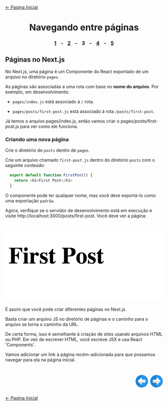 [← Pagina Inicial](../../../README.md#basico)

<h1 align="center">Navegando entre páginas</h1>

<h3 align="center">
<a href="./1.md#navegando-entre-p%C3%A1ginas" style="margin:0 10px;">1</a> -
<a href="./2.md#navegando-entre-p%C3%A1ginas" style="margin:0 10px;">2</a> -
<spam style="margin:0 10px;">3</spam> -
<a href="./4.md#navegando-entre-p%C3%A1ginas" style="margin:0 10px;">4</a> -
<a href="./5.md#navegando-entre-p%C3%A1ginas" style="margin:0 10px;">5</a>
</h3>

## Páginas no Next.js

No Next.js, uma página é um Componente do React exportado de um arquivo no diretório `pages`.

As páginas são associadas a uma rota com base no **nome do arquivo**. Por exemplo, em desenvolvimento:

  - `pages/index.js` está associado à `/` rota.

  - `pages/posts/first-post.js` está associado à rota `/posts/first-post`.

Já temos o arquivo pages/index.js, então vamos criar o pages/posts/first-post.js para ver como ele funciona.

### Criando uma nova página

Crie o diretório de `posts` dentro de `pages`.

Crie um arquivo chamado `first-post.js` dentro do diretório `posts` com o seguinte conteúdo:

```javascript
  export default function FirstPost() {
    return <h1>First Post</h1>
  }
```

O componente pode ter qualquer nome, mas você deve exportá-lo como uma exportação `padrão`.

Agora, verifique se o servidor de desenvolvimento está em execução e visite http://localhost:3000/posts/first-post. Você deve ver a página:

<h1 align="center"><img src="../../../images/first-post.png"></h1>

É assim que você pode criar diferentes páginas no Next.js.

Basta criar um arquivo JS no diretório de páginas e o caminho para o arquivo se torna o caminho da URL.

De certa forma, isso é semelhante à criação de sites usando arquivos HTML ou PHP. Em vez de escrever HTML, você escreve JSX e usa React 'Components'.

Vamos adicionar um link à página recém-adicionada para que possamos navegar para ela na página inicial.

<h1 align="right">
<a href="./2.md#navegando-entre-p%C3%A1ginas"><img src="../../../images/previous-arrow.svg" alt="next-arrow" width="40px"></a>
<a href="./4.md#navegando-entre-p%C3%A1ginas"><img src="../../../images/next-arrow.svg" alt="next-arrow" width="40px"></a>
</h1>

[← Pagina Inicial](../../../README.md#basico)